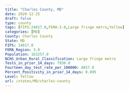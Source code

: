```yaml
---
title: "Charles County, MD"
date: 2020-12-25
draft: false
type: county
tags: [FIPS:24017.0,FEMA:3.0,Large fringe metro,Yellow]
categories: [MD]
County: Charles County
State: MD
FIPS: 24017.0
FEMA_Region: 3.0
Population: 163257.0
NCHS_Urban_Rural_Classification: Large fringe metro
Tests_in_prior_14_days: 7930.0
Fourteen_day_test_rate_per_100000: 4857.0
Percent_Positivity_in_prior_14_days: 0.095
Level: Yellow
url: /states/MD/charles-county
---
```



